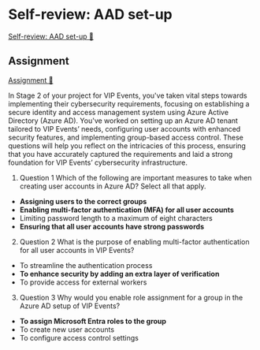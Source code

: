 # Self-review: AAD set-up

[Self-review: AAD set-up 🔗](https://www.coursera.org/learn/advanced-cybersecurity-concepts-and-capstone-project/assignment-submission/HZqMG/self-review-aad-set-up)

## Assignment

[Assignment 🔗](https://www.coursera.org/learn/advanced-cybersecurity-concepts-and-capstone-project/assignment-submission/HZqMG/self-review-aad-set-up/attempt)

In Stage 2 of your project for VIP Events, you've taken vital steps towards implementing their cybersecurity requirements, focusing on establishing a secure identity and access management system using Azure Active Directory (Azure AD). You've worked on setting up an Azure AD tenant tailored to VIP Events’ needs, configuring user accounts with enhanced security features, and implementing group-based access control. These questions will help you reflect on the intricacies of this process, ensuring that you have accurately captured the requirements and laid a strong foundation for VIP Events’ cybersecurity infrastructure.

1.  Question 1
    Which of the following are important measures to take when creating user accounts in Azure AD? Select all that apply.

- **Assigning users to the correct groups**
- **Enabling multi-factor authentication (MFA) for all user accounts**
- Limiting password length to a maximum of eight characters
- **Ensuring that all user accounts have strong passwords**

2. Question 2
   What is the purpose of enabling multi-factor authentication for all user accounts in VIP Events?

- To streamline the authentication process
- **To enhance security by adding an extra layer of verification**
- To provide access for external workers

3. Question 3
   Why would you enable role assignment for a group in the Azure AD setup of VIP Events?

- **To assign Microsoft Entra roles to the group**
- To create new user accounts
- To configure access control settings
